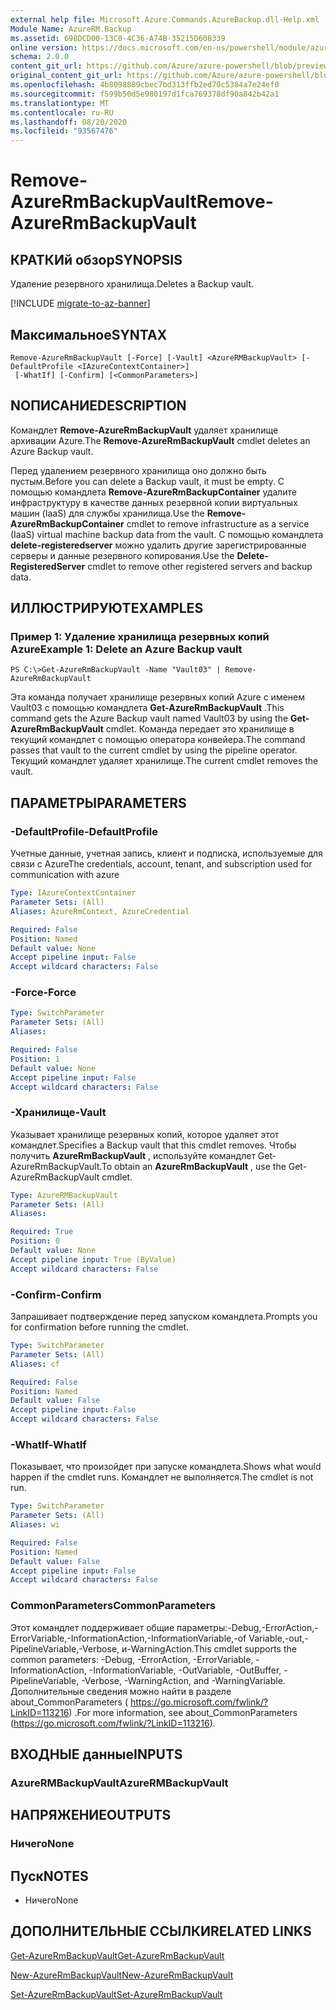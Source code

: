 ```yaml
---
external help file: Microsoft.Azure.Commands.AzureBackup.dll-Help.xml
Module Name: AzureRM.Backup
ms.assetid: 698DCD00-13C0-4C36-A74B-35215D608339
online version: https://docs.microsoft.com/en-us/powershell/module/azurerm.backup/remove-azurermbackupvault
schema: 2.0.0
content_git_url: https://github.com/Azure/azure-powershell/blob/preview/src/ResourceManager/AzureBackup/Commands.AzureBackup/help/Remove-AzureRmBackupVault.md
original_content_git_url: https://github.com/Azure/azure-powershell/blob/preview/src/ResourceManager/AzureBackup/Commands.AzureBackup/help/Remove-AzureRmBackupVault.md
ms.openlocfilehash: 4b8098889cbec7bd313ffb2ed70c5384a7e24ef0
ms.sourcegitcommit: f599b50d5e980197d1fca769378df90a842b42a1
ms.translationtype: MT
ms.contentlocale: ru-RU
ms.lasthandoff: 08/20/2020
ms.locfileid: "93567476"
---
```

# <span data-ttu-id="0a23e-101">Remove-AzureRmBackupVault</span><span class="sxs-lookup"><span data-stu-id="0a23e-101">Remove-AzureRmBackupVault</span></span>

## <span data-ttu-id="0a23e-102">КРАТКИй обзор</span><span class="sxs-lookup"><span data-stu-id="0a23e-102">SYNOPSIS</span></span>
<span data-ttu-id="0a23e-103">Удаление резервного хранилища.</span><span class="sxs-lookup"><span data-stu-id="0a23e-103">Deletes a Backup vault.</span></span>

[!INCLUDE [migrate-to-az-banner](../../includes/migrate-to-az-banner.md)]

## <span data-ttu-id="0a23e-104">Максимальное</span><span class="sxs-lookup"><span data-stu-id="0a23e-104">SYNTAX</span></span>

```
Remove-AzureRmBackupVault [-Force] [-Vault] <AzureRMBackupVault> [-DefaultProfile <IAzureContextContainer>]
 [-WhatIf] [-Confirm] [<CommonParameters>]
```

## <span data-ttu-id="0a23e-105">NОПИСАНИЕ</span><span class="sxs-lookup"><span data-stu-id="0a23e-105">DESCRIPTION</span></span>
<span data-ttu-id="0a23e-106">Командлет **Remove-AzureRmBackupVault** удаляет хранилище архивации Azure.</span><span class="sxs-lookup"><span data-stu-id="0a23e-106">The **Remove-AzureRmBackupVault** cmdlet deletes an Azure Backup vault.</span></span>

<span data-ttu-id="0a23e-107">Перед удалением резервного хранилища оно должно быть пустым.</span><span class="sxs-lookup"><span data-stu-id="0a23e-107">Before you can delete a Backup vault, it must be empty.</span></span>
<span data-ttu-id="0a23e-108">С помощью командлета **Remove-AzureRmBackupContainer** удалите инфраструктуру в качестве данных резервной копии виртуальных машин (IaaS) для службы хранилища.</span><span class="sxs-lookup"><span data-stu-id="0a23e-108">Use the **Remove-AzureRmBackupContainer** cmdlet to remove infrastructure as a service (IaaS) virtual machine backup data from the vault.</span></span>
<span data-ttu-id="0a23e-109">С помощью командлета **delete-registeredserver** можно удалить другие зарегистрированные серверы и данные резервного копирования.</span><span class="sxs-lookup"><span data-stu-id="0a23e-109">Use the **Delete-RegisteredServer** cmdlet to remove other registered servers and backup data.</span></span>

## <span data-ttu-id="0a23e-110">ИЛЛЮСТРИРУЮТ</span><span class="sxs-lookup"><span data-stu-id="0a23e-110">EXAMPLES</span></span>

### <span data-ttu-id="0a23e-111">Пример 1: Удаление хранилища резервных копий Azure</span><span class="sxs-lookup"><span data-stu-id="0a23e-111">Example 1: Delete an Azure Backup vault</span></span>
```
PS C:\>Get-AzureRmBackupVault -Name "Vault03" | Remove-AzureRmBackupVault
```

<span data-ttu-id="0a23e-112">Эта команда получает хранилище резервных копий Azure с именем Vault03 с помощью командлета **Get-AzureRmBackupVault** .</span><span class="sxs-lookup"><span data-stu-id="0a23e-112">This command gets the Azure Backup vault named Vault03 by using the **Get-AzureRmBackupVault** cmdlet.</span></span>
<span data-ttu-id="0a23e-113">Команда передает это хранилище в текущий командлет с помощью оператора конвейера.</span><span class="sxs-lookup"><span data-stu-id="0a23e-113">The command passes that vault to the current cmdlet by using the pipeline operator.</span></span>
<span data-ttu-id="0a23e-114">Текущий командлет удаляет хранилище.</span><span class="sxs-lookup"><span data-stu-id="0a23e-114">The current cmdlet removes the vault.</span></span>

## <span data-ttu-id="0a23e-115">ПАРАМЕТРЫ</span><span class="sxs-lookup"><span data-stu-id="0a23e-115">PARAMETERS</span></span>

### <span data-ttu-id="0a23e-116">-DefaultProfile</span><span class="sxs-lookup"><span data-stu-id="0a23e-116">-DefaultProfile</span></span>
<span data-ttu-id="0a23e-117">Учетные данные, учетная запись, клиент и подписка, используемые для связи с Azure</span><span class="sxs-lookup"><span data-stu-id="0a23e-117">The credentials, account, tenant, and subscription used for communication with azure</span></span>

```yaml
Type: IAzureContextContainer
Parameter Sets: (All)
Aliases: AzureRmContext, AzureCredential

Required: False
Position: Named
Default value: None
Accept pipeline input: False
Accept wildcard characters: False
```

### <span data-ttu-id="0a23e-118">-Force</span><span class="sxs-lookup"><span data-stu-id="0a23e-118">-Force</span></span>
```yaml
Type: SwitchParameter
Parameter Sets: (All)
Aliases: 

Required: False
Position: 1
Default value: None
Accept pipeline input: False
Accept wildcard characters: False
```

### <span data-ttu-id="0a23e-119">-Хранилище</span><span class="sxs-lookup"><span data-stu-id="0a23e-119">-Vault</span></span>
<span data-ttu-id="0a23e-120">Указывает хранилище резервных копий, которое удаляет этот командлет.</span><span class="sxs-lookup"><span data-stu-id="0a23e-120">Specifies a Backup vault that this cmdlet removes.</span></span>
<span data-ttu-id="0a23e-121">Чтобы получить **AzureRmBackupVault** , используйте командлет Get-AzureRmBackupVault.</span><span class="sxs-lookup"><span data-stu-id="0a23e-121">To obtain an **AzureRmBackupVault** , use the Get-AzureRmBackupVault cmdlet.</span></span>

```yaml
Type: AzureRMBackupVault
Parameter Sets: (All)
Aliases: 

Required: True
Position: 0
Default value: None
Accept pipeline input: True (ByValue)
Accept wildcard characters: False
```

### <span data-ttu-id="0a23e-122">-Confirm</span><span class="sxs-lookup"><span data-stu-id="0a23e-122">-Confirm</span></span>
<span data-ttu-id="0a23e-123">Запрашивает подтверждение перед запуском командлета.</span><span class="sxs-lookup"><span data-stu-id="0a23e-123">Prompts you for confirmation before running the cmdlet.</span></span>

```yaml
Type: SwitchParameter
Parameter Sets: (All)
Aliases: cf

Required: False
Position: Named
Default value: False
Accept pipeline input: False
Accept wildcard characters: False
```

### <span data-ttu-id="0a23e-124">-WhatIf</span><span class="sxs-lookup"><span data-stu-id="0a23e-124">-WhatIf</span></span>
<span data-ttu-id="0a23e-125">Показывает, что произойдет при запуске командлета.</span><span class="sxs-lookup"><span data-stu-id="0a23e-125">Shows what would happen if the cmdlet runs.</span></span>
<span data-ttu-id="0a23e-126">Командлет не выполняется.</span><span class="sxs-lookup"><span data-stu-id="0a23e-126">The cmdlet is not run.</span></span>

```yaml
Type: SwitchParameter
Parameter Sets: (All)
Aliases: wi

Required: False
Position: Named
Default value: False
Accept pipeline input: False
Accept wildcard characters: False
```

### <span data-ttu-id="0a23e-127">CommonParameters</span><span class="sxs-lookup"><span data-stu-id="0a23e-127">CommonParameters</span></span>
<span data-ttu-id="0a23e-128">Этот командлет поддерживает общие параметры:-Debug,-ErrorAction,-ErrorVariable,-InformationAction,-InformationVariable,-of Variable,-out,-PipelineVariable,-Verbose, и-WarningAction.</span><span class="sxs-lookup"><span data-stu-id="0a23e-128">This cmdlet supports the common parameters: -Debug, -ErrorAction, -ErrorVariable, -InformationAction, -InformationVariable, -OutVariable, -OutBuffer, -PipelineVariable, -Verbose, -WarningAction, and -WarningVariable.</span></span> <span data-ttu-id="0a23e-129">Дополнительные сведения можно найти в разделе about_CommonParameters ( https://go.microsoft.com/fwlink/?LinkID=113216) .</span><span class="sxs-lookup"><span data-stu-id="0a23e-129">For more information, see about_CommonParameters (https://go.microsoft.com/fwlink/?LinkID=113216).</span></span>

## <span data-ttu-id="0a23e-130">ВХОДНЫЕ данные</span><span class="sxs-lookup"><span data-stu-id="0a23e-130">INPUTS</span></span>

### <span data-ttu-id="0a23e-131">AzureRMBackupVault</span><span class="sxs-lookup"><span data-stu-id="0a23e-131">AzureRMBackupVault</span></span>

## <span data-ttu-id="0a23e-132">НАПРЯЖЕНИЕ</span><span class="sxs-lookup"><span data-stu-id="0a23e-132">OUTPUTS</span></span>

### <span data-ttu-id="0a23e-133">Ничего</span><span class="sxs-lookup"><span data-stu-id="0a23e-133">None</span></span>

## <span data-ttu-id="0a23e-134">Пуск</span><span class="sxs-lookup"><span data-stu-id="0a23e-134">NOTES</span></span>
* <span data-ttu-id="0a23e-135">Ничего</span><span class="sxs-lookup"><span data-stu-id="0a23e-135">None</span></span>

## <span data-ttu-id="0a23e-136">ДОПОЛНИТЕЛЬНЫЕ ССЫЛКИ</span><span class="sxs-lookup"><span data-stu-id="0a23e-136">RELATED LINKS</span></span>

[<span data-ttu-id="0a23e-137">Get-AzureRmBackupVault</span><span class="sxs-lookup"><span data-stu-id="0a23e-137">Get-AzureRmBackupVault</span></span>](./Get-AzureRmBackupVault.md)

[<span data-ttu-id="0a23e-138">New-AzureRmBackupVault</span><span class="sxs-lookup"><span data-stu-id="0a23e-138">New-AzureRmBackupVault</span></span>](./New-AzureRmBackupVault.md)

[<span data-ttu-id="0a23e-139">Set-AzureRmBackupVault</span><span class="sxs-lookup"><span data-stu-id="0a23e-139">Set-AzureRmBackupVault</span></span>](./Set-AzureRmBackupVault.md)


